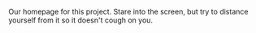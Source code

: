 Our homepage for this project. Stare into the screen, but try to distance yourself from it so it doesn't cough on you.
